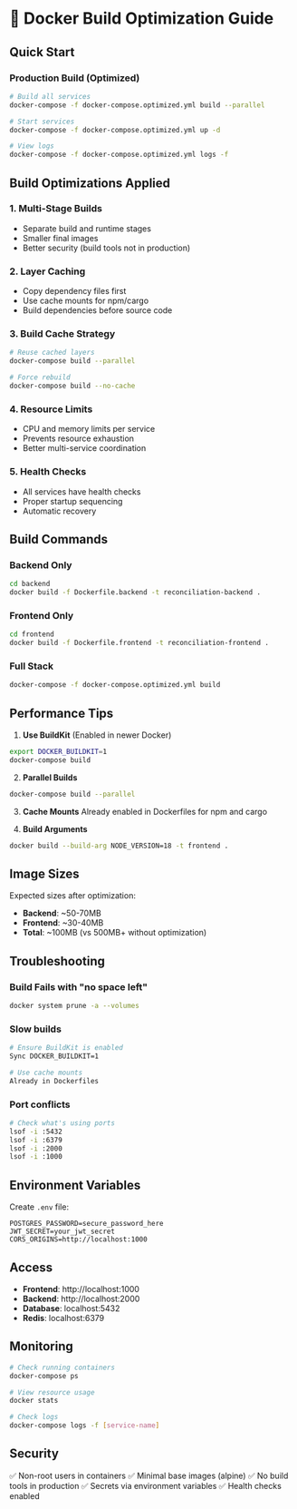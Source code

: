 # 🐳 Docker Build Optimization Guide

## Quick Start

### Production Build (Optimized)
```bash
# Build all services
docker-compose -f docker-compose.optimized.yml build --parallel

# Start services
docker-compose -f docker-compose.optimized.yml up -d

# View logs
docker-compose -f docker-compose.optimized.yml logs -f
```

## Build Optimizations Applied

### 1. **Multi-Stage Builds**
- Separate build and runtime stages
- Smaller final images
- Better security (build tools not in production)

### 2. **Layer Caching**
- Copy dependency files first
- Use cache mounts for npm/cargo
- Build dependencies before source code

### 3. **Build Cache Strategy**
```bash
# Reuse cached layers
docker-compose build --parallel

# Force rebuild
docker-compose build --no-cache
```

### 4. **Resource Limits**
- CPU and memory limits per service
- Prevents resource exhaustion
- Better multi-service coordination

### 5. **Health Checks**
- All services have health checks
- Proper startup sequencing
- Automatic recovery

## Build Commands

### Backend Only
```bash
cd backend
docker build -f Dockerfile.backend -t reconciliation-backend .
```

### Frontend Only
```bash
cd frontend
docker build -f Dockerfile.frontend -t reconciliation-frontend .
```

### Full Stack
```bash
docker-compose -f docker-compose.optimized.yml build
```

## Performance Tips

1. **Use BuildKit** (Enabled in newer Docker)
```bash
export DOCKER_BUILDKIT=1
docker-compose build
```

2. **Parallel Builds**
```bash
docker-compose build --parallel
```

3. **Cache Mounts**
Already enabled in Dockerfiles for npm and cargo

4. **Build Arguments**
```bash
docker build --build-arg NODE_VERSION=18 -t frontend .
```

## Image Sizes

Expected sizes after optimization:
- **Backend**: ~50-70MB
- **Frontend**: ~30-40MB
- **Total**: ~100MB (vs 500MB+ without optimization)

## Troubleshooting

### Build Fails with "no space left"
```bash
docker system prune -a --volumes
```

### Slow builds
```bash
# Ensure BuildKit is enabled
Sync DOCKER_BUILDKIT=1

# Use cache mounts
Already in Dockerfiles
```

### Port conflicts
```bash
# Check what's using ports
lsof -i :5432
lsof -i :6379
lsof -i :2000
lsof -i :1000
```

## Environment Variables

Create `.env` file:
```env
POSTGRES_PASSWORD=secure_password_here
JWT_SECRET=your_jwt_secret
CORS_ORIGINS=http://localhost:1000
```

## Access

- **Frontend**: http://localhost:1000
- **Backend**: http://localhost:2000
- **Database**: localhost:5432
- **Redis**: localhost:6379

## Monitoring

```bash
# Check running containers
docker-compose ps

# View resource usage
docker stats

# Check logs
docker-compose logs -f [service-name]
```

## Security

✅ Non-root users in containers
✅ Minimal base images (alpine)
✅ No build tools in production
✅ Secrets via environment variables
✅ Health checks enabled

